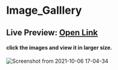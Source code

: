 # Image_Galllery

## Live Preview:  [Open Link]( https://maheshsangeet.github.io/Image_Gallery/)

#### click the images and view it in larger size.

![Screenshot from 2021-10-06 17-04-34](https://user-images.githubusercontent.com/74812363/136195263-029e0c4c-5271-4522-9ad3-e1617684ec80.png)
